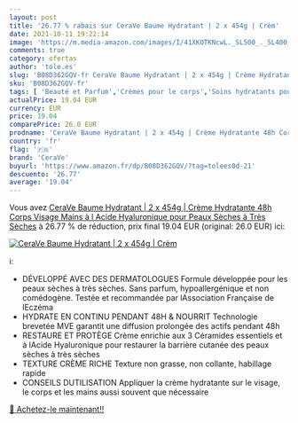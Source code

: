```yaml
---
layout: post
title: '26.77 % rabais sur CeraVe Baume Hydratant | 2 x 454g | Crèm'
date: 2021-10-11 19:22:14
image: 'https://m.media-amazon.com/images/I/41XKOTKNcwL._SL500_._SL400_.jpg'
comments: true
category: ofertas
author: 'tole.es'
slug: 'B08D362GQV-fr CeraVe Baume Hydratant | 2 x 454g | Crème Hydratante 48h...'
sku: 'B08D362GQV-fr'
tags: [ 'Beauté et Parfum','Crèmes pour le corps','Soins hydratants pour le corps','Soins pour la peau','Soins pour le corps','cerave', ]
actualPrice: 19.04 EUR
currency: EUR
price: 19.04
comparePrice: 26.0 EUR
prodname: 'CeraVe Baume Hydratant | 2 x 454g | Crème Hydratante 48h Corps  Visage  Mains à l Acide Hyaluronique pour Peaux Sèches à Très Sèches'
country: 'fr'
flag: '🇫🇷'
brand: 'CeraVe'
buyurl: 'https://www.amazon.fr/dp/B08D362GQV/?tag=tolees0d-21'
descuento: '26.77'
average: '19.04'
---
```


Vous avez [CeraVe Baume Hydratant | 2 x 454g | Crème Hydratante 48h Corps  Visage  Mains à l Acide Hyaluronique pour Peaux Sèches à Très Sèches](https://www.amazon.fr/dp/B08D362GQV/?tag=tolees0d-21)  à  26.77 % de réduction, prix final  19.04 EUR (original: 26.0 EUR) ici:

[![CeraVe Baume Hydratant | 2 x 454g | Crèm](https://m.media-amazon.com/images/I/41XKOTKNcwL._SL500_._SL400_.jpg)](https://www.amazon.fr/dp/B08D362GQV/?tag=tolees0d-21)

ℹ️:

- DÉVELOPPÉ AVEC DES DERMATOLOGUES Formule développée pour les peaux sèches à très sèches. Sans parfum, hypoallergénique et non comédogène. Testée et recommandée par lAssociation Française de lEczéma
- HYDRATE EN CONTINU PENDANT 48H & NOURRIT Technologie brevetée MVE garantit une diffusion prolongée des actifs pendant 48h
- RESTAURE ET PROTÈGE Crème enrichie aux 3 Céramides essentiels et à lAcide Hyaluronique pour restaurer la barrière cutanée des peaux sèches à très sèches
- TEXTURE CRÈME RICHE Texture non grasse, non collante, habillage rapide
- CONSEILS DUTILISATION Appliquer la crème hydratante sur le visage, le corps et les mains aussi souvent que nécessaire

[🛒 Achetez-le maintenant!!](https://www.amazon.fr/dp/B08D362GQV/?tag=tolees0d-21)
